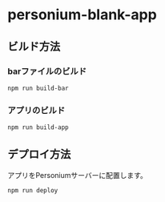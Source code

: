 # personium-blank-app

## ビルド方法

### barファイルのビルド

```bash
npm run build-bar
```

### アプリのビルド

```bash
npm run build-app
```

## デプロイ方法

アプリをPersoniumサーバーに配置します。

```bash
npm run deploy
```
